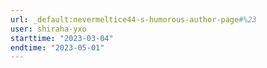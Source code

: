 ```yaml
---
url: _default:nevermeltice44-s-humorous-author-page#%23
user: shiraha-yxo
starttime: "2023-03-04"
endtime: "2023-05-01"
---
```

<reserve />